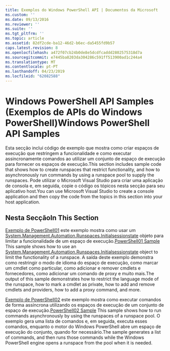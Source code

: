 ```yaml
---
title: Exemplos do Windows PowerShell API | Documentos da Microsoft
ms.custom: ''
ms.date: 09/13/2016
ms.reviewer: ''
ms.suite: ''
ms.tgt_pltfrm: ''
ms.topic: article
ms.assetid: 82df2cde-ba12-46d2-b6ec-da5455fd9b57
caps.latest.revision: 8
ms.openlocfilehash: a472f07cb24b0de8e5dcdfcaddd2802575318d7a
ms.sourcegitcommit: e7445ba8203da304286c591ff513900ad1c244a4
ms.translationtype: MT
ms.contentlocale: pt-PT
ms.lasthandoff: 04/23/2019
ms.locfileid: "62082588"
---
```

# <a name="windows-powershell-api-samples"></a><span data-ttu-id="9bad3-102">Windows PowerShell API Samples (Exemplos de APIs do Windows PowerShell)</span><span class="sxs-lookup"><span data-stu-id="9bad3-102">Windows PowerShell API Samples</span></span>

<span data-ttu-id="9bad3-103">Esta secção inclui código de exemplo que mostra como criar espaços de execução que restringem a funcionalidade e como executar assincronamente comandos ao utilizar um conjunto de espaço de execução para fornecer os espaços de execução.</span><span class="sxs-lookup"><span data-stu-id="9bad3-103">This section includes sample code that shows how to create runspaces that restrict functionality, and how to asynchronously run commands by using a runspace pool to supply the runspaces.</span></span> <span data-ttu-id="9bad3-104">Pode utilizar o Microsoft Visual Studio para criar uma aplicação de consola e, em seguida, copie o código os tópicos nesta secção para seu aplicativo host.</span><span class="sxs-lookup"><span data-stu-id="9bad3-104">You can use Microsoft Visual Studio to create a console application and then copy the code from the topics in this section into your host application.</span></span>

## <a name="in-this-section"></a><span data-ttu-id="9bad3-105">Nesta Secção</span><span class="sxs-lookup"><span data-stu-id="9bad3-105">In This Section</span></span>

<span data-ttu-id="9bad3-106">[Exemplo de PowerShell01](./windows-powershell01-sample.md) este exemplo mostra como usar um [System.Management.Automation.Runspaces.Initialsessionstate](/dotnet/api/System.Management.Automation.Runspaces.InitialSessionState) objeto para limitar a funcionalidade de um espaço de execução.</span><span class="sxs-lookup"><span data-stu-id="9bad3-106">[PowerShell01 Sample](./windows-powershell01-sample.md) This sample shows how to use an [System.Management.Automation.Runspaces.Initialsessionstate](/dotnet/api/System.Management.Automation.Runspaces.InitialSessionState) object to limit the functionality of a runspace.</span></span> <span data-ttu-id="9bad3-107">A saída deste exemplo demonstra como restringir o modo de idioma do espaço de execução, como marcar um cmdlet como particular, como adicionar e remover cmdlets e fornecedores, como adicionar um comando de proxy e muito mais.</span><span class="sxs-lookup"><span data-stu-id="9bad3-107">The output of this sample demonstrates how to restrict the language mode of the runspace, how to mark a cmdlet as private, how to add and remove cmdlets and providers, how to add a proxy command, and more.</span></span>

<span data-ttu-id="9bad3-108">[Exemplo de PowerShell02](./windows-powershell02-sample.md) este exemplo mostra como executar comandos de forma assíncrona utilizando os espaços de execução de um conjunto de espaço de execução.</span><span class="sxs-lookup"><span data-stu-id="9bad3-108">[PowerShell02 Sample](./windows-powershell02-sample.md) This sample shows how to run commands asynchronously by using the runspaces of a runspace pool.</span></span> <span data-ttu-id="9bad3-109">O exemplo gera uma lista de comandos e, em seguida, executa esses comandos, enquanto o motor do Windows PowerShell abre um espaço de execução do conjunto, quando for necessário.</span><span class="sxs-lookup"><span data-stu-id="9bad3-109">The sample generates a list of commands, and then runs those commands while the Windows PowerShell engine opens a runspace from the pool when it is needed.</span></span>